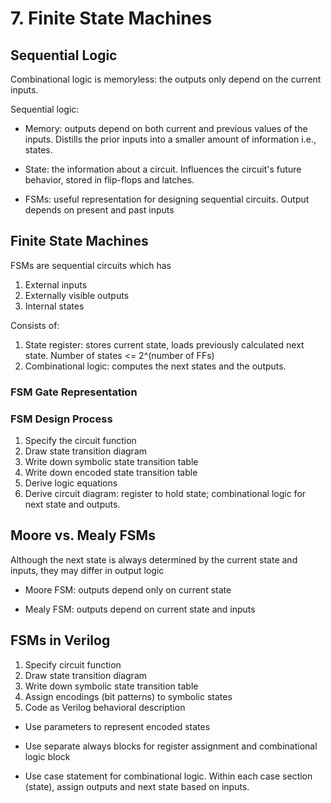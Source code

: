# 7. Finite State Machines

## Sequential Logic
Combinational logic is memoryless: the outputs only depend on the current inputs.

Sequential logic:

- Memory: outputs depend on both current and previous values of the inputs. Distills the prior inputs into a smaller amount of information i.e., states.

- State: the information about a circuit. Influences the circuit's future behavior, stored in flip-flops and latches. 

- FSMs: useful representation for designing sequential circuits. Output depends on present and past inputs

## Finite State Machines
FSMs are sequential circuits which has
1. External inputs
2. Externally visible outputs
3. Internal states

Consists of:
1. State register: stores current state, loads previously calculated next state. Number of states <= 2^(number of FFs)
2. Combinational logic: computes the next states and the outputs.

### FSM Gate Representation

### FSM Design Process
1. Specify the circuit function
2. Draw state transition diagram
3. Write down symbolic state transition table
4. Write down encoded state transition table
5. Derive logic equations
6. Derive circuit diagram: register to hold state; combinational logic for next state and outputs.

## Moore vs. Mealy FSMs
Although the next state is always determined by the current state and inputs, they may differ in output logic

- Moore FSM: outputs depend only on current state

- Mealy FSM: outputs depend on current state and inputs

## FSMs in Verilog
1. Specify circuit function
2. Draw state transition diagram
3. Write down symbolic state transition table
4. Assign encodings (bit patterns) to symbolic states
5. Code as Verilog behavioral description

- Use parameters to represent encoded states

- Use separate always blocks for register assignment and combinational logic block

- Use case statement for combinational logic. Within each case section (state), assign outputs and next state based on inputs.

